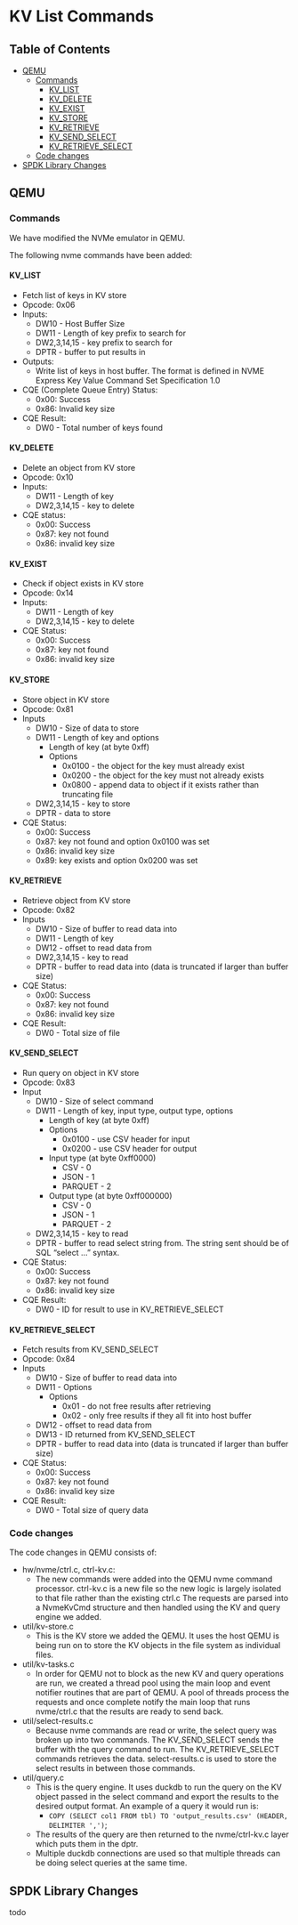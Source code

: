 # KV List Commands

## Table of Contents

- [QEMU](#qemu)
  - [Commands](#commands)
    - [KV_LIST](#kv_list)
    - [KV_DELETE](#kv_delete)
    - [KV_EXIST](#kv_exist)
    - [KV_STORE](#kv_store)
    - [KV_RETRIEVE](#kv_retrieve)
    - [KV_SEND_SELECT](#kv_send_select)
    - [KV_RETRIEVE_SELECT](#kv_retrieve_select)
  - [Code changes](#code-changes)
- [SPDK Library Changes](#spdk-library-changes)

## QEMU

### Commands

We have modified the NVMe emulator in QEMU.

The following nvme commands have been added:

#### KV_LIST

- Fetch list of keys in KV store
- Opcode: 0x06
- Inputs:
  - DW10 - Host Buffer Size
  - DW11 - Length of key prefix to search for
  - DW2,3,14,15 - key prefix to search for
  - DPTR - buffer to put results in
- Outputs:
  - Write list of keys in host buffer. The format is defined in NVME Express Key Value Command Set Specification 1.0
- CQE (Complete Queue Entry) Status:
  - 0x00: Success
  - 0x86: Invalid key size
- CQE Result:
  - DW0 - Total number of keys found

#### KV_DELETE

- Delete an object from KV store
- Opcode: 0x10
- Inputs:
  - DW11 - Length of key
  - DW2,3,14,15 - key to delete
- CQE status:
  - 0x00: Success
  - 0x87: key not found
  - 0x86: invalid key size

#### KV_EXIST

- Check if object exists in KV store
- Opcode: 0x14
- Inputs:
  - DW11 - Length of key
  - DW2,3,14,15 - key to delete
- CQE Status:
  - 0x00: Success
  - 0x87: key not found
  - 0x86: invalid key size

#### KV_STORE

- Store object in KV store
- Opcode: 0x81
- Inputs
  - DW10 - Size of data to store
  - DW11 - Length of key and options
    - Length of key (at byte 0xff)
    - Options
      - 0x0100 - the object for the key must already exist
      - 0x0200 - the object for the key must not already exists
      - 0x0800 - append data to object if it exists rather than truncating file
  - DW2,3,14,15 - key to store
  - DPTR - data to store
- CQE Status:
  - 0x00: Success
  - 0x87: key not found and option 0x0100 was set
  - 0x86: invalid key size
  - 0x89: key exists and option 0x0200 was set

#### KV_RETRIEVE

- Retrieve object from KV store
- Opcode: 0x82
- Inputs
  - DW10 - Size of buffer to read data into
  - DW11 - Length of key
  - DW12 - offset to read data from
  - DW2,3,14,15 - key to read
  - DPTR - buffer to read data into (data is truncated if larger than buffer size)
- CQE Status:
  - 0x00: Success
  - 0x87: key not found
  - 0x86: invalid key size
- CQE Result:
  - DW0 - Total size of file

#### KV_SEND_SELECT

- Run query on object in KV store
- Opcode: 0x83
- Input
  - DW10 - Size of select command
  - DW11 - Length of key, input type, output type, options
    - Length of key (at byte 0xff)
    - Options
      - 0x0100 - use CSV header for input
      - 0x0200 - use CSV header for output
    - Input type (at byte 0xff0000)
      - CSV - 0
      - JSON - 1
      - PARQUET - 2
    - Output type (at byte 0xff000000)
      - CSV - 0
      - JSON - 1
      - PARQUET - 2
  - DW2,3,14,15 - key to read
  - DPTR - buffer to read select string from. The string sent should be of SQL “select …” syntax.
- CQE Status:
  - 0x00: Success
  - 0x87: key not found
  - 0x86: invalid key size
- CQE Result:
  - DW0 - ID for result to use in KV_RETRIEVE_SELECT

#### KV_RETRIEVE_SELECT

- Fetch results from KV_SEND_SELECT
- Opcode: 0x84
- Inputs
  - DW10 - Size of buffer to read data into
  - DW11 - Options
    - Options
      - 0x01 - do not free results after retrieving
      - 0x02 - only free results if they all fit into host buffer
  - DW12 - offset to read data from
  - DW13 - ID returned from KV_SEND_SELECT
  - DPTR - buffer to read data into (data is truncated if larger than buffer size)
- CQE Status:
  - 0x00: Success
  - 0x87: key not found
  - 0x86: invalid key size
- CQE Result:
  - DW0 - Total size of query data

### Code changes

The code changes in QEMU consists of:

- hw/nvme/ctrl.c, ctrl-kv.c:
  - The new commands were added into the QEMU nvme command processor. ctrl-kv.c is a new file so the new logic is largely isolated to that file rather than the existing ctrl.c The requests are parsed into a NvmeKvCmd structure and then handled using the KV and query engine we added.
- util/kv-store.c
  - This is the KV store we added the QEMU. It uses the host QEMU is being run on to store the KV objects in the file system as individual files.
- util/kv-tasks.c
  - In order for QEMU not to block as the new KV and query operations are run, we created a thread pool using the main loop and event notifier routines that are part of QEMU. A pool of threads process the requests and once complete notify the main loop that runs nvme/ctrl.c that the results are ready to send back.
- util/select-results.c
  - Because nvme commands are read or write, the select query was broken up into two commands. The KV_SEND_SELECT sends the buffer with the query command to run. The KV_RETRIEVE_SELECT commands retrieves the data. select-results.c is used to store the select results in between those commands.
- util/query.c
  - This is the query engine. It uses duckdb to run the query on the KV object passed in the select command and export the results to the desired output format. An example of a query it would run is:
    - `COPY (SELECT col1 FROM tbl) TO 'output_results.csv' (HEADER, DELIMITER ',')`;
  - The results of the query are then returned to the nvme/ctrl-kv.c layer which puts them in the dptr.
  - Multiple duckdb connections are used so that multiple threads can be doing select queries at the same time.

## SPDK Library Changes

todo
